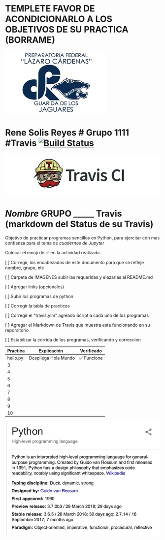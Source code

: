 # TEMPLETE FAVOR DE ACONDICIONARLO A LOS OBJETIVOS DE SU PRACTICA (BORRAME)

![Bienvenido Capacitación de Informática](imagenes/lazaro-cardenas-logo.jpg)


#  Rene Solis Reyes # Grupo 1111 #Travis [![Build Status](https://travis-ci.org/tectijuana/travistest.svg?branch=master)](https://travis-ci.org/tectijuana/travistest)


![Compilado y revisado por Travis](imagenes/logo-travisci.jpg)
# _Nombre_ GRUPO _____  Travis (markdown del Status de su Travis)

Objetivo de practicar programas sencillos en Python, para ejercitar con mas confianza para el tema de _cuadernos de Jupyter_

Colocar el emoji de ✅ en la actividad realizada.

[ ] Corregir, los encabezados de este documento para que se refleje nombre, grupo, etc

[ ] Carpeta de IMAGENES subir las requeridas y elazarlas al README.md

[ ] Agregar links (opcionales)

[ ] Subir los programas de python

[ ] Corregir la tabla de practicas

[ ] Corregir el "travis.ylm" agreado Script a cada uno de los programas

[ ] Agregar el Markdown de Travis que muestra esta funcionando en su reporsitorio

[ ] Estabilizar la corrida de los programas, verificando y correccion



| Practica  | Explicación   | Verificado |
|----|---------------|---------------|
| hello.py           |   Despliega Hola Mundo  |    ✅ Funciona     |
| 3  |               |               |
| 4  |               |               |
| 5  |               |               |
| 6  |               |               |
| 7  |               |               |
| 8  |               |               |
| 9  |               |               |
| 10 |               |               |



![](imagenes/QueEsPython.jpg)

